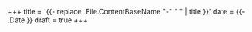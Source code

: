 +++
title = '{{- replace .File.ContentBaseName "-" " " | title }}'
date = {{- .Date }}
draft = true
+++
